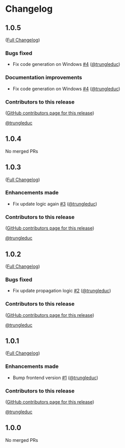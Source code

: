 # Changelog

<!-- <START NEW CHANGELOG ENTRY> -->

## 1.0.5

([Full Changelog](https://github.com/trungleduc/ipecharts/compare/v1.0.4...cad6d7fa10b8962fc095450b179972036310f51d))

### Bugs fixed

- Fix code generation on Windows [#4](https://github.com/trungleduc/ipecharts/pull/4) ([@trungleduc](https://github.com/trungleduc))

### Documentation improvements

- Fix code generation on Windows [#4](https://github.com/trungleduc/ipecharts/pull/4) ([@trungleduc](https://github.com/trungleduc))

### Contributors to this release

([GitHub contributors page for this release](https://github.com/trungleduc/ipecharts/graphs/contributors?from=2024-06-17&to=2024-06-18&type=c))

[@trungleduc](https://github.com/search?q=repo%3Atrungleduc%2Fipecharts+involves%3Atrungleduc+updated%3A2024-06-17..2024-06-18&type=Issues)

<!-- <END NEW CHANGELOG ENTRY> -->

## 1.0.4

No merged PRs

## 1.0.3

([Full Changelog](https://github.com/trungleduc/ipecharts/compare/v1.0.2...3fff7d5ed4662f58012597af37ab94737a2033f3))

### Enhancements made

- Fix update logic again [#3](https://github.com/trungleduc/ipecharts/pull/3) ([@trungleduc](https://github.com/trungleduc))

### Contributors to this release

([GitHub contributors page for this release](https://github.com/trungleduc/ipecharts/graphs/contributors?from=2024-06-16&to=2024-06-17&type=c))

[@trungleduc](https://github.com/search?q=repo%3Atrungleduc%2Fipecharts+involves%3Atrungleduc+updated%3A2024-06-16..2024-06-17&type=Issues)

## 1.0.2

([Full Changelog](https://github.com/trungleduc/ipecharts/compare/v1.0.1...c0f24dfeeffc388ba8f2b27048c38c5466bf2026))

### Bugs fixed

- Fix update propagation logic [#2](https://github.com/trungleduc/ipecharts/pull/2) ([@trungleduc](https://github.com/trungleduc))

### Contributors to this release

([GitHub contributors page for this release](https://github.com/trungleduc/ipecharts/graphs/contributors?from=2024-06-15&to=2024-06-16&type=c))

[@trungleduc](https://github.com/search?q=repo%3Atrungleduc%2Fipecharts+involves%3Atrungleduc+updated%3A2024-06-15..2024-06-16&type=Issues)

## 1.0.1

([Full Changelog](https://github.com/trungleduc/ipecharts/compare/v1.0.0...fd747d36fdf184c884f46f1381806e6e6be549c4))

### Enhancements made

- Bump frontend version [#1](https://github.com/trungleduc/ipecharts/pull/1) ([@trungleduc](https://github.com/trungleduc))

### Contributors to this release

([GitHub contributors page for this release](https://github.com/trungleduc/ipecharts/graphs/contributors?from=2024-06-15&to=2024-06-15&type=c))

[@trungleduc](https://github.com/search?q=repo%3Atrungleduc%2Fipecharts+involves%3Atrungleduc+updated%3A2024-06-15..2024-06-15&type=Issues)

## 1.0.0

No merged PRs
